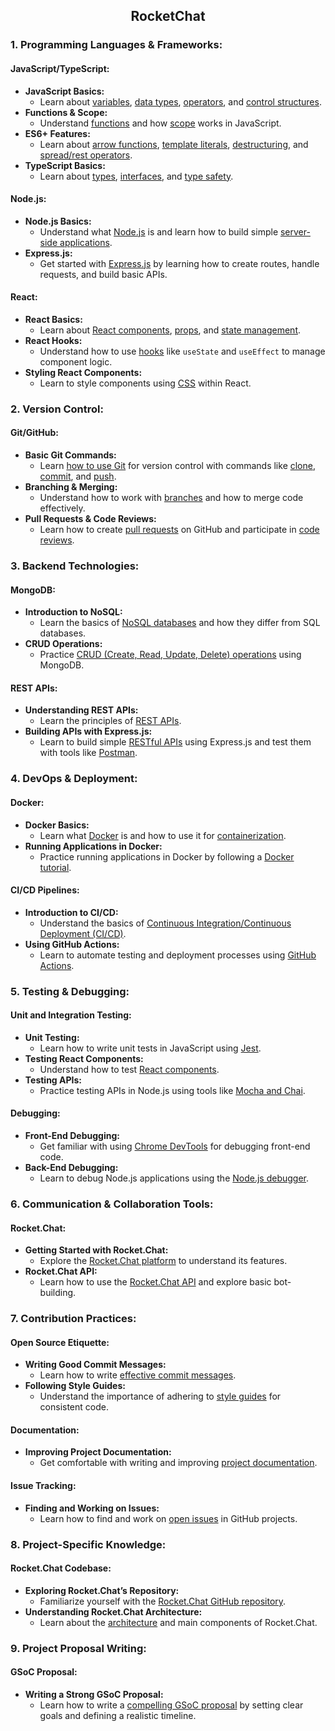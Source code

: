 <div align="center"><h2>RocketChat</h2></div>

### **1. Programming Languages & Frameworks:**

#### **JavaScript/TypeScript:**
- **JavaScript Basics:**
  - Learn about [variables](https://developer.mozilla.org/en-US/docs/Learn/JavaScript/First_steps/Variables), [data types](https://developer.mozilla.org/en-US/docs/Web/JavaScript/Data_structures), [operators](https://developer.mozilla.org/en-US/docs/Web/JavaScript/Guide/Expressions_and_Operators), and [control structures](https://developer.mozilla.org/en-US/docs/Web/JavaScript/Guide/Control_flow_and_error_handling).
- **Functions & Scope:**
  - Understand [functions](https://developer.mozilla.org/en-US/docs/Web/JavaScript/Guide/Functions) and how [scope](https://developer.mozilla.org/en-US/docs/Web/JavaScript/Guide/Functions#scopes) works in JavaScript.
- **ES6+ Features:**
  - Learn about [arrow functions](https://developer.mozilla.org/en-US/docs/Web/JavaScript/Reference/Functions/Arrow_functions), [template literals](https://developer.mozilla.org/en-US/docs/Web/JavaScript/Reference/Template_literals), [destructuring](https://developer.mozilla.org/en-US/docs/Web/JavaScript/Reference/Operators/Destructuring_assignment), and [spread/rest operators](https://developer.mozilla.org/en-US/docs/Web/JavaScript/Reference/Operators/Spread_syntax).
- **TypeScript Basics:**
  - Learn about [types](https://www.typescriptlang.org/docs/handbook/basic-types.html), [interfaces](https://www.typescriptlang.org/docs/handbook/interfaces.html), and [type safety](https://www.typescriptlang.org/docs/handbook/typescript-in-5-minutes.html).

#### **Node.js:**
- **Node.js Basics:**
  - Understand what [Node.js](https://nodejs.org/en/docs/guides/getting-started-guide/) is and learn how to build simple [server-side applications](https://nodejs.dev/en/learn/introduction-to-nodejs/).
- **Express.js:**
  - Get started with [Express.js](https://expressjs.com/en/starter/hello-world.html) by learning how to create routes, handle requests, and build basic APIs.

#### **React:**
- **React Basics:**
  - Learn about [React components](https://react.dev/learn/your-first-component), [props](https://react.dev/learn/passing-props-to-a-component), and [state management](https://react.dev/learn/state-a-components-memory).
- **React Hooks:**
  - Understand how to use [hooks](https://react.dev/reference/react) like `useState` and `useEffect` to manage component logic.
- **Styling React Components:**
  - Learn to style components using [CSS](https://react.dev/learn/styling-a-component) within React.

### **2. Version Control:**

#### **Git/GitHub:**
- **Basic Git Commands:**
  - Learn [how to use Git](https://git-scm.com/book/en/v2/Getting-Started-Installing-Git) for version control with commands like [clone](https://git-scm.com/docs/git-clone), [commit](https://git-scm.com/docs/git-commit), and [push](https://git-scm.com/docs/git-push).
- **Branching & Merging:**
  - Understand how to work with [branches](https://git-scm.com/book/en/v2/Git-Branching-Basic-Branching-and-Merging) and how to merge code effectively.
- **Pull Requests & Code Reviews:**
  - Learn how to create [pull requests](https://docs.github.com/en/pull-requests/collaborating-with-pull-requests/proposing-changes/creating-a-pull-request) on GitHub and participate in [code reviews](https://docs.github.com/en/pull-requests/collaborating-with-pull-requests/reviewing-changes-in-pull-requests).

### **3. Backend Technologies:**

#### **MongoDB:**
- **Introduction to NoSQL:**
  - Learn the basics of [NoSQL databases](https://www.mongodb.com/nosql-explained) and how they differ from SQL databases.
- **CRUD Operations:**
  - Practice [CRUD (Create, Read, Update, Delete) operations](https://www.mongodb.com/docs/manual/crud/) using MongoDB.

#### **REST APIs:**
- **Understanding REST APIs:**
  - Learn the principles of [REST APIs](https://restfulapi.net/).
- **Building APIs with Express.js:**
  - Learn to build simple [RESTful APIs](https://expressjs.com/en/starter/basic-routing.html) using Express.js and test them with tools like [Postman](https://www.postman.com/).

### **4. DevOps & Deployment:**

#### **Docker:**
- **Docker Basics:**
  - Learn what [Docker](https://docs.docker.com/get-started/overview/) is and how to use it for [containerization](https://www.docker.com/resources/what-container/).
- **Running Applications in Docker:**
  - Practice running applications in Docker by following a [Docker tutorial](https://docs.docker.com/get-started/02_our_app/).

#### **CI/CD Pipelines:**
- **Introduction to CI/CD:**
  - Understand the basics of [Continuous Integration/Continuous Deployment (CI/CD)](https://www.redhat.com/en/topics/devops/what-is-ci-cd).
- **Using GitHub Actions:**
  - Learn to automate testing and deployment processes using [GitHub Actions](https://docs.github.com/en/actions).

### **5. Testing & Debugging:**

#### **Unit and Integration Testing:**
- **Unit Testing:**
  - Learn how to write unit tests in JavaScript using [Jest](https://jestjs.io/docs/getting-started).
- **Testing React Components:**
  - Understand how to test [React components](https://react.dev/learn/testing).
- **Testing APIs:**
  - Practice testing APIs in Node.js using tools like [Mocha and Chai](https://www.digitalocean.com/community/tutorials/test-a-node-restful-api-with-mocha-and-chai).

#### **Debugging:**
- **Front-End Debugging:**
  - Get familiar with using [Chrome DevTools](https://developer.chrome.com/docs/devtools/) for debugging front-end code.
- **Back-End Debugging:**
  - Learn to debug Node.js applications using the [Node.js debugger](https://nodejs.org/en/docs/guides/debugging-getting-started/).

### **6. Communication & Collaboration Tools:**

#### **Rocket.Chat:**
- **Getting Started with Rocket.Chat:**
  - Explore the [Rocket.Chat platform](https://rocket.chat/) to understand its features.
- **Rocket.Chat API:**
  - Learn how to use the [Rocket.Chat API](https://developer.rocket.chat/reference/api/rest-api) and explore basic bot-building.

### **7. Contribution Practices:**

#### **Open Source Etiquette:**
- **Writing Good Commit Messages:**
  - Learn how to write [effective commit messages](https://cbea.ms/git-commit/).
- **Following Style Guides:**
  - Understand the importance of adhering to [style guides](https://google.github.io/styleguide/) for consistent code.

#### **Documentation:**
- **Improving Project Documentation:**
  - Get comfortable with writing and improving [project documentation](https://documentation.divio.com/).

#### **Issue Tracking:**
- **Finding and Working on Issues:**
  - Learn how to find and work on [open issues](https://guides.github.com/features/issues/) in GitHub projects.

### **8. Project-Specific Knowledge:**

#### **Rocket.Chat Codebase:**
- **Exploring Rocket.Chat’s Repository:**
  - Familiarize yourself with the [Rocket.Chat GitHub repository](https://github.com/RocketChat/Rocket.Chat).
- **Understanding Rocket.Chat Architecture:**
  - Learn about the [architecture](https://rocket.chat/docs/developer-guides/architecture/) and main components of Rocket.Chat.

### **9. Project Proposal Writing:**

#### **GSoC Proposal:**
- **Writing a Strong GSoC Proposal:**
  - Learn how to write a [compelling GSoC proposal](https://developers.google.com/open-source/gsoc/help/student-writing) by setting clear goals and defining a realistic timeline.
